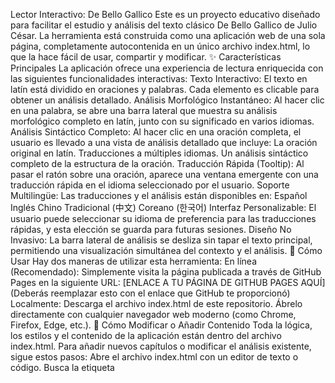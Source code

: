 Lector Interactivo: De Bello Gallico
Este es un proyecto educativo diseñado para facilitar el estudio y análisis del texto clásico De Bello Gallico de Julio César. La herramienta está construida como una aplicación web de una sola página, completamente autocontenida en un único archivo index.html, lo que la hace fácil de usar, compartir y modificar.
✨ Características Principales
La aplicación ofrece una experiencia de lectura enriquecida con las siguientes funcionalidades interactivas:
Texto Interactivo: El texto en latín está dividido en oraciones y palabras. Cada elemento es clicable para obtener un análisis detallado.
Análisis Morfológico Instantáneo: Al hacer clic en una palabra, se abre una barra lateral que muestra su análisis morfológico completo en latín, junto con su significado en varios idiomas.
Análisis Sintáctico Completo: Al hacer clic en una oración completa, el usuario es llevado a una vista de análisis detallado que incluye:
La oración original en latín.
Traducciones a múltiples idiomas.
Un análisis sintáctico completo de la estructura de la oración.
Traducción Rápida (Tooltip): Al pasar el ratón sobre una oración, aparece una ventana emergente con una traducción rápida en el idioma seleccionado por el usuario.
Soporte Multilingüe: Las traducciones y el análisis están disponibles en:
Español
Inglés
Chino Tradicional (中文)
Coreano (한국어)
Interfaz Personalizable: El usuario puede seleccionar su idioma de preferencia para las traducciones rápidas, y esta elección se guarda para futuras sesiones.
Diseño No Invasivo: La barra lateral de análisis se desliza sin tapar el texto principal, permitiendo una visualización simultánea del contexto y el análisis.
🚀 Cómo Usar
Hay dos maneras de utilizar esta herramienta:
En línea (Recomendado): Simplemente visita la página publicada a través de GitHub Pages en la siguiente URL:
[ENLACE A TU PÁGINA DE GITHUB PAGES AQUÍ] (Deberás reemplazar esto con el enlace que GitHub te proporcionó)
Localmente:
Descarga el archivo index.html de este repositorio.
Ábrelo directamente con cualquier navegador web moderno (como Chrome, Firefox, Edge, etc.).
🔧 Cómo Modificar o Añadir Contenido
Toda la lógica, los estilos y el contenido de la aplicación están dentro del archivo index.html. Para añadir nuevos capítulos o modificar el análisis existente, sigue estos pasos:
Abre el archivo index.html con un editor de texto o código.
Busca la etiqueta <script> al final del archivo.
Dentro del script, localiza la constante const paragrafus.
Esta constante contiene un objeto con una lista llamada orationes. Cada elemento de esta lista es un objeto que representa una oración y contiene:
id_orationis: Un identificador único para la oración (ej: 'o9').
textus_latinus: El texto completo de la oración en latín.
translationes: Un objeto con las traducciones (es, en, zh, ko).
analysis_syntactica: Un string (puede contener HTML) con el análisis sintáctico.
verba: Una lista de objetos, donde cada objeto representa una palabra con su id_verbi, terminus, analysis_morphologicus y significationes.
Puedes editar estos objetos o añadir nuevos a la lista orationes para expandir el contenido de la herramienta.
const paragrafus = {
    id: 1,
    orationes: [
        {
            id_orationis: 'o1',
            textus_latinus: "...",
            translationes: {
                es: '...',
                en: '...',
                zh: '...',
                ko: '...'
            },
            analysis_syntactica: `...`,
            verba: [
                { 
                    id_verbi: 'v1_1', 
                    terminus: 'Gallia', 
                    /* ... */ 
                },
                /* ... más palabras ... */
            ]
        },
        /* ... más oraciones ... */
    ]
};


📜 Fuente
El texto original en latín es Commentarii de Bello Gallico, escrito por Cayo Julio César. Las traducciones y análisis han sido compilados para este proyecto educativo.
Este proyecto fue desarrollado como una herramienta de código abierto para estudiantes y entusiastas de los clásicos.

